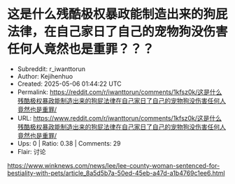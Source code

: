 # 这是什么残酷极权暴政能制造出来的狗屁法律，在自己家日了自己的宠物狗没伤害任何人竟然也是重罪？？？

- Subreddit: r_iwanttorun
- Author: Kejihenhuo
- Created: 2025-05-06 01:44:22 UTC
- Permalink: https://reddit.com/r/iwanttorun/comments/1kfsz0k/这是什么残酷极权暴政能制造出来的狗屁法律在自己家日了自己的宠物狗没伤害任何人竟然也是重罪/
- URL: https://www.reddit.com/r/iwanttorun/comments/1kfsz0k/这是什么残酷极权暴政能制造出来的狗屁法律在自己家日了自己的宠物狗没伤害任何人竟然也是重罪/
- Ups: 0 | Ratio: 0.38 | Comments: 29
- Flair: 讨论


<https://www.winknews.com/news/lee/lee-county-woman-sentenced-for-bestiality-with-pets/article_8a5d5b7a-50ed-45eb-a47d-a1b4769c1ee6.html>

